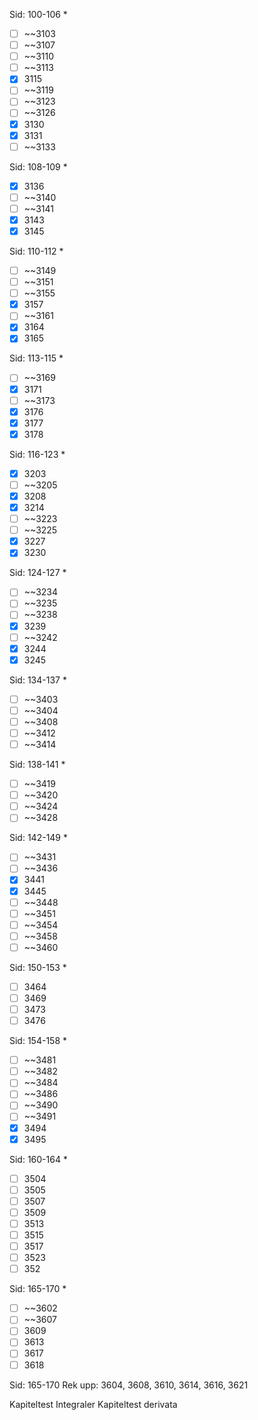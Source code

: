 Sid: 100-106 *
- [ ] ~~3103
- [ ] ~~3107
- [ ] ~~3110
- [ ] ~~3113
- [x] 3115
- [ ] ~~3119
- [ ] ~~3123
- [ ] ~~3126
- [x] 3130
- [x] 3131
- [ ] ~~3133

Sid: 108-109 *
- [x] 3136
- [ ] ~~3140
- [ ] ~~3141
- [x] 3143
- [x] 3145

Sid: 110-112 *
- [ ] ~~3149
- [ ] ~~3151
- [ ] ~~3155
- [x] 3157
- [ ] ~~3161
- [x] 3164
- [x] 3165

Sid: 113-115 *
- [ ] ~~3169
- [x] 3171
- [ ] ~~3173
- [x] 3176
- [x] 3177
- [x] 3178

Sid: 116-123 *
- [x] 3203
- [ ] ~~3205
- [x] 3208
- [x] 3214
- [ ] ~~3223
- [ ] ~~3225
- [x] 3227
- [x] 3230

Sid: 124-127 *
- [ ] ~~3234
- [ ] ~~3235
- [ ] ~~3238
- [x] 3239
- [ ] ~~3242
- [x] 3244
- [x] 3245

Sid: 134-137 *
- [ ] ~~3403
- [ ] ~~3404
- [ ] ~~3408
- [ ] ~~3412
- [ ] ~~3414

Sid: 138-141 *
- [ ] ~~3419
- [ ] ~~3420
- [ ] ~~3424
- [ ] ~~3428

Sid: 142-149 *
- [ ] ~~3431
- [ ] ~~3436
- [x] 3441
- [x] 3445
- [ ] ~~3448
- [ ] ~~3451
- [ ] ~~3454
- [ ] ~~3458
- [ ] ~~3460

Sid: 150-153 *
- [ ] 3464
- [ ] 3469
- [ ] 3473
- [ ] 3476

Sid: 154-158 *
- [ ] ~~3481
- [ ] ~~3482
- [ ] ~~3484
- [ ] ~~3486
- [ ] ~~3490
- [ ] ~~3491
- [x] 3494
- [x] 3495

Sid: 160-164 *
- [ ] 3504
- [ ] 3505
- [ ] 3507
- [ ] 3509
- [ ] 3513
- [ ] 3515
- [ ] 3517
- [ ] 3523
- [ ] 352

Sid: 165-170 *
- [ ] ~~3602
- [ ] ~~3607
- [ ] 3609
- [ ] 3613
- [ ] 3617
- [ ] 3618

Sid: 165-170 Rek upp: 3604, 3608, 3610, 3614, 3616, 3621

Kapiteltest Integraler
Kapiteltest derivata